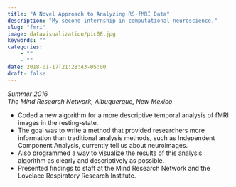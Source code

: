 ```yaml
---
title: "A Novel Approach to Analyzing RS-fMRI Data"
description: "My second internship in computational neuroscience."
slug: "fmri"
image: datavisualization/pic08.jpg
keywords: ""
categories: 
    - ""
    - ""
date: 2018-01-17T21:28:43-05:00
draft: false
---
```


<p><em>Summer 2016</em></br>
<em>The Mind Research Network, Albuquerque, New Mexico</em></p>

* Coded a new algorithm for a more descriptive temporal analysis of fMRI images in the resting-state.
* The goal was to write a method that provided researchers more information than traditional analysis methods, such as Independent Component Analysis, currently tell us about neuroimages.
* Also programmed a way to visualize the results of this analysis algorithm as clearly and descriptively as possible.
* Presented findings to staff at the Mind Research Network and the Lovelace Respiratory Research Institute.

